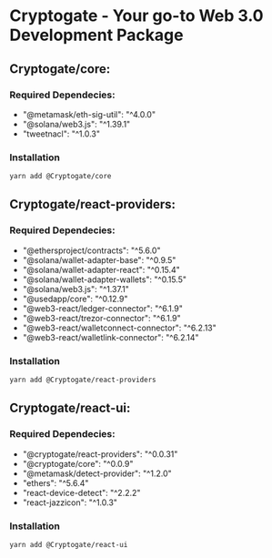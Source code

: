 # Cryptogate - Your go-to Web 3.0 Development Package
## Cryptogate/core:

### Required Dependecies:

* "@metamask/eth-sig-util": "^4.0.0"<br/>
* "@solana/web3.js": "^1.39.1"<br/>
* "tweetnacl": "^1.0.3"<br/>

### Installation

```bash
yarn add @Cryptogate/core
```

## Cryptogate/react-providers:

### Required Dependecies:

* "@ethersproject/contracts": "^5.6.0"<br/>
* "@solana/wallet-adapter-base": "^0.9.5"<br/>
* "@solana/wallet-adapter-react": "^0.15.4"<br/>
* "@solana/wallet-adapter-wallets": "^0.15.5"<br/>
* "@solana/web3.js": "^1.37.1"<br/>
* "@usedapp/core": "^0.12.9"<br/>
* "@web3-react/ledger-connector": "^6.1.9"<br/>
* "@web3-react/trezor-connector": "^6.1.9"<br/>
* "@web3-react/walletconnect-connector": "^6.2.13"<br/>
* "@web3-react/walletlink-connector": "^6.2.14"<br/>

### Installation

```bash
yarn add @Cryptogate/react-providers
```

## Cryptogate/react-ui:

### Required Dependecies:

* "@cryptogate/react-providers": "^0.0.31"<br/>
* "@cryptogate/core": "^0.0.9"<br/>
* "@metamask/detect-provider": "^1.2.0"<br/>
* "ethers": "^5.6.4"<br/>
* "react-device-detect": "^2.2.2"<br/>
* "react-jazzicon": "^1.0.3"<br/>

### Installation

```bash
yarn add @Cryptogate/react-ui
```